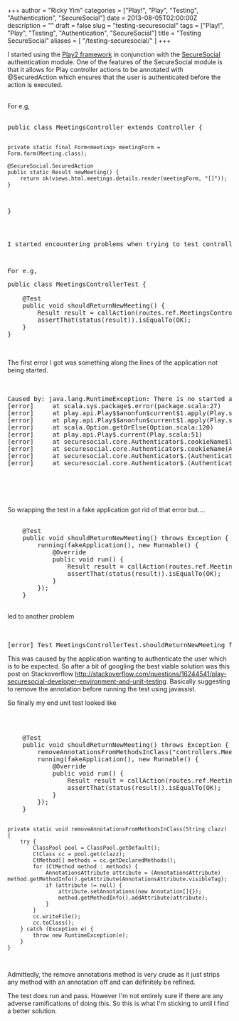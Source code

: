 +++
author = "Ricky Yim"
categories = ["Play!", "Play", "Testing", "Authentication", "SecureSocial"]
date = 2013-08-05T02:00:00Z
description = ""
draft = false
slug = "testing-securesocial"
tags = ["Play!", "Play", "Testing", "Authentication", "SecureSocial"]
title = "Testing SecureSocial"
aliases = [
    "/testing-securesocial/"
]
+++

I started using the <a href="http://www.playframework.com/">Play2 framework</a> in conjunction with the <a href="http://securesocial.ws/">SecureSocial</a> authentication module. One of the features of the SecureSocial module is that it allows for Play controller actions to be annotated with @SecuredAction which ensures that the user is authenticated before the action is executed.<br />
<div>
<br /></div>
<div>
For e.g,</div>
<div>
<br /></div>
<div>
</div>
<pre class="prettyprint">public class MeetingsController extends Controller {

    private static final Form<meeting> meetingForm = Form.form(Meeting.class);

    @SecureSocial.SecuredAction
    public static Result newMeeting() {
        return ok(views.html.meetings.details.render(meetingForm, "[]"));
    }
}
</meeting></pre>
<pre><meeting>
</meeting></pre>
<pre><meeting>I started encountering problems when trying to test controllers using the framework.</meeting></pre>
<pre><meeting>
</meeting></pre>
<pre><meeting>For e.g,</meeting></pre>
<pre class="prettyprint">public class MeetingsControllerTest {
 
    @Test
    public void shouldReturnNewMeeting() {
        Result result = callAction(routes.ref.MeetingsController.newMeeting());
        assertThat(status(result)).isEqualTo(OK);
    }
}

</pre>
<br />
The first error I got was something along the lines of the application not being started.<br />
<br />
<br />
<pre class="prettyprint">Caused by: java.lang.RuntimeException: There is no started application
[error]     at scala.sys.package$.error(package.scala:27)
[error]     at play.api.Play$$anonfun$current$1.apply(Play.scala:51)
[error]     at play.api.Play$$anonfun$current$1.apply(Play.scala:51)
[error]     at scala.Option.getOrElse(Option.scala:120)
[error]     at play.api.Play$.current(Play.scala:51)
[error]     at securesocial.core.Authenticator$.cookieName$lzycompute(Authenticator.scala:188)
[error]     at securesocial.core.Authenticator$.cookieName(Authenticator.scala:188)
[error]     at securesocial.core.Authenticator$.<init>(Authenticator.scala:201)
[error]     at securesocial.core.Authenticator$.<clinit>(Authenticator.scala)</clinit></init></pre>
<pre><init><clinit>
</clinit></init></pre>
<pre><init><clinit>
</clinit></init></pre>
<pre></pre>
So wrapping the test in a fake application got rid of that error but....

<br />
<br />
<pre class="prettyprint">    @Test
    public void shouldReturnNewMeeting() throws Exception {
        running(fakeApplication(), new Runnable() {
            @Override
            public void run() {
                Result result = callAction(routes.ref.MeetingsController.newMeeting());
                assertThat(status(result)).isEqualTo(OK);
            }
        });
    }
</pre>
<br />
led to another problem<br />
<br />
<br />
<pre class="prettyprint">[error] Test MeetingsControllerTest.shouldReturnNewMeeting failed: expected:&lt;[200]&gt; but was:&lt;[303]&gt;
</pre>
This was caused by the application wanting to authenticate the user which is to be expected. So after a bit of googling the best viable solution was this post on Stackoverflow <a href="http://stackoverflow.com/questions/16244541/play-securesocial-developer-environment-and-unit-testing">http://stackoverflow.com/questions/16244541/play-securesocial-developer-environment-and-unit-testing</a>. Basically suggesting to remove the annotation before running the test using javassist.

So finally my end unit test looked like

<br />
<br />
<pre class="prettyprint">    @Test
    public void shouldReturnNewMeeting() throws Exception {
        removeAnnotationsFromMethodsInClass("controllers.MeetingsController");
        running(fakeApplication(), new Runnable() {
            @Override
            public void run() {
                Result result = callAction(routes.ref.MeetingsController.newMeeting());
                assertThat(status(result)).isEqualTo(OK);
            }
        });
    }

    private static void removeAnnotationsFromMethodsInClass(String clazz) {
        try {
            ClassPool pool = ClassPool.getDefault();
            CtClass cc = pool.get(clazz);
            CtMethod[] methods = cc.getDeclaredMethods();
            for (CtMethod method : methods) {
                AnnotationsAttribute attribute = (AnnotationsAttribute) method.getMethodInfo().getAttribute(AnnotationsAttribute.visibleTag);
                if (attribute != null) {
                    attribute.setAnnotations(new Annotation[]{});
                    method.getMethodInfo().addAttribute(attribute);
                }
            }
            cc.writeFile();
            cc.toClass();
        } catch (Exception e) {
            throw new RuntimeException(e);
        }
    }
</pre>

Admittedly, the remove annotations method is very crude as it just strips any method with an annotation off and can definitely be refined.

The test does run and pass. However I'm not entirely sure if there are any adverse ramifications of doing this. So this is what I'm sticking to until I find a better solution.